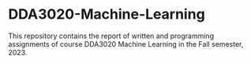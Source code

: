 # DDA3020-Machine-Learning
This repository contains the report of written and programming assignments of course DDA3020 Machine Learning in the Fall semester, 2023.
